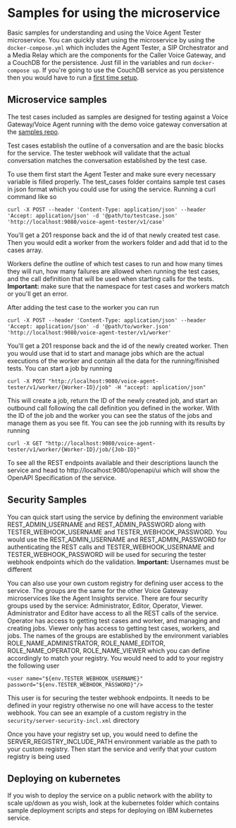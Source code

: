 # Samples for using the microservice

Basic samples for understanding and using the Voice Agent Tester microservice. You can quickly start using the microservice by using the `docker-compose.yml` which includes the Agent Tester, a SIP Orchestrator and a Media Relay which are the components for the Caller Voice Gateway, and a CouchDB for the persistence. Just fill in the variables and run `docker-compose up`. If you're going to use the CouchDB service as you persistence then you would have to run a [first time setup](https://docs.couchdb.org/en/master/setup/index.html#setup).

## Microservice samples

The test cases included as samples are designed for testing against a Voice Gateway/Voice Agent running with the demo voice gateway conversation at the [samples repo](https://github.com/WASdev/sample.voice.gateway/blob/master/conversation/sample-conversation-en.json).

Test cases establish the outline of a conversation and are the basic blocks for the service. The tester webhook will validate that the actual conversation matches the conversation established by the test case.

To use them first start the Agent Tester and make sure every necessary variable is filled properly. The test_cases folder contains sample test cases in json format which you could use for using the service. Running a curl command like so

```
curl -X POST --header 'Content-Type: application/json' --header 'Accept: application/json' -d '@path/to/testcase.json' 'http://localhost:9080/voice-agent-tester/v1/case'
```

You'll get a 201 response back and the id of that newly created test case. Then you would edit a worker from the workers folder and add that id to the cases array.

Workers define the outline of which test cases to run and how many times they will run, how many failures are allowed when running the test cases, and the call definition that will be used when starting calls for the tests. **Important:** make sure that the namespace for test cases and workers match or you'll get an error.

After adding the test case to the worker you can run

```
curl -X POST --header 'Content-Type: application/json' --header 'Accept: application/json' -d '@path/to/worker.json' 'http://localhost:9080/voice-agent-tester/v1/worker'
```

You'll get a 201 response back and the id of the newly created worker. Then you would use that id to start and manage jobs which are the actual executions of the worker and contain all the data for the running/finished tests. You can start a job by running

```
curl -X POST "http://localhost:9080/voice-agent-tester/v1/worker/{Worker-ID}/job" -H "accept: application/json"
```

This will create a job, return the ID of the newly created job, and start an outbound call following the call definition you defined in the worker. With the ID of the job and the worker you can see the status of the jobs and manage them as you see fit. You can see the job running with its results by running

```
curl -X GET "http://localhost:9080/voice-agent-tester/v1/worker/{Worker-ID}/job/{Job-ID}"
```

To see all the REST endpoints available and their descriptions launch the service and head to http://localhost:9080/openapi/ui which will show the OpenAPI Specification of the service.

## Security Samples

You can quick start using the service by defining the environment variable REST_ADMIN_USERNAME and REST_ADMIN_PASSWORD along with TESTER_WEBHOOK_USERNAME and TESTER_WEBHOOK_PASSWORD. You would use the REST_ADMIN_USERNAME and REST_ADMIN_PASSWORD for authenticating the REST calls and TESTER_WEBHOOK_USERNAME and TESTER_WEBHOOK_PASSWORD will be used for securing the tester webhook endpoints which do the validation. **Important:** Usernames must be different

You can also use your own custom registry for defining user access to the service. The groups are the same for the other Voice Gateway microservices like the Agent Insights service. There are four security groups used by the service: Administrator, Editor, Operator, Viewer. Administrator and Editor have access to all the REST calls of the service. Operator has access to getting test cases and worker, and managing and creating jobs. Viewer only has access to getting test cases, workers, and jobs. The names of the groups are established by the environment variables ROLE_NAME_ADMINISTRATOR, ROLE_NAME_EDITOR, ROLE_NAME_OPERATOR, ROLE_NAME_VIEWER which you can define accordingly to match your registry. You would need to add to your registry the following user

```
<user name="${env.TESTER_WEBHOOK_USERNAME}" password="${env.TESTER_WEBHOOK_PASSWORD}"/>
```

This user is for securing the tester webhook endpoints. It needs to be defined in your registry otherwise no one will have access to the tester webhook. You can see an example of a custom registry in the `security/server-security-incl.xml` directory

Once you have your registry set up, you would need to define the SERVER_REGISTRY_INCLUDE_PATH environment variable as the path to your custom registry. Then start the service and verify that your custom registry is being used

## Deploying on kubernetes

If you wish to deploy the service on a public network with the ability to scale up/down as you wish, look at the kubernetes folder which contains sample deployment scripts and steps for deploying on IBM kubernetes service.